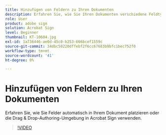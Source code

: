 ```yaml
---
title: Hinzufügen von Feldern zu Ihren Dokumenten
description: Erfahren Sie, wie Sie Ihren Dokumenten verschiedene Feldtypen hinzufügen
role: User
product: adobe sign
solution: Acrobat Sign
level: Beginner
thumbnail: KT-10604.jpg
exl-id: 1a736446-ae0d-45c0-b253-666bcef1559c
source-git-commit: 34dbc50220dffebf2f6cc67683b9bfc1bec752f0
workflow-type: tm+mt
source-wordcount: '41'
ht-degree: 0%

---
```


# Hinzufügen von Feldern zu Ihren Dokumenten

Erfahren Sie, wie Sie Felder automatisch in Ihrem Dokument platzieren oder die Drag &amp; Drop-Authoring-Umgebung in Acrobat Sign verwenden.

>[!VIDEO](https://video.tv.adobe.com/v/346620?hidetitle=true)
